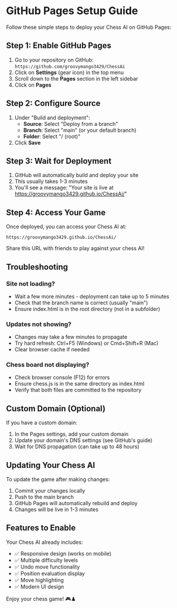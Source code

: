 # GitHub Pages Setup Guide

Follow these simple steps to deploy your Chess AI on GitHub Pages:

## Step 1: Enable GitHub Pages

1. Go to your repository on GitHub: `https://github.com/groovymango3429/ChessAi`
2. Click on **Settings** (gear icon) in the top menu
3. Scroll down to the **Pages** section in the left sidebar
4. Click on **Pages**

## Step 2: Configure Source

1. Under "Build and deployment":
   - **Source**: Select "Deploy from a branch"
   - **Branch**: Select "main" (or your default branch)
   - **Folder**: Select "/ (root)"
2. Click **Save**

## Step 3: Wait for Deployment

1. GitHub will automatically build and deploy your site
2. This usually takes 1-3 minutes
3. You'll see a message: "Your site is live at https://groovymango3429.github.io/ChessAi/"

## Step 4: Access Your Game

Once deployed, you can access your Chess AI at:
```
https://groovymango3429.github.io/ChessAi/
```

Share this URL with friends to play against your chess AI!

## Troubleshooting

### Site not loading?
- Wait a few more minutes - deployment can take up to 5 minutes
- Check that the branch name is correct (usually "main")
- Ensure index.html is in the root directory (not in a subfolder)

### Updates not showing?
- Changes may take a few minutes to propagate
- Try hard refresh: Ctrl+F5 (Windows) or Cmd+Shift+R (Mac)
- Clear browser cache if needed

### Chess board not displaying?
- Check browser console (F12) for errors
- Ensure chess.js is in the same directory as index.html
- Verify that both files are committed to the repository

## Custom Domain (Optional)

If you have a custom domain:
1. In the Pages settings, add your custom domain
2. Update your domain's DNS settings (see GitHub's guide)
3. Wait for DNS propagation (can take up to 48 hours)

## Updating Your Chess AI

To update the game after making changes:
1. Commit your changes locally
2. Push to the main branch
3. GitHub Pages will automatically rebuild and deploy
4. Changes will be live in 1-3 minutes

## Features to Enable

Your Chess AI already includes:
- ✅ Responsive design (works on mobile)
- ✅ Multiple difficulty levels
- ✅ Undo move functionality
- ✅ Position evaluation display
- ✅ Move highlighting
- ✅ Modern UI design

Enjoy your chess game! 🎮♟️
